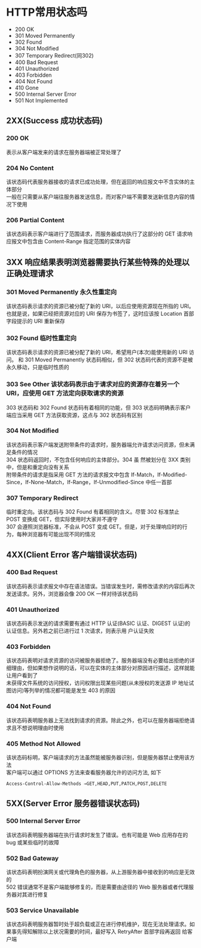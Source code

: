 # HTTP常用状态吗
* 200 OK
* 301 Moved Permanently
* 302 Found
* 304 Not Modified
* 307 Temporary Redirect(同302)
* 400 Bad Request
* 401 Unauthorized
* 403 Forbidden
* 404 Not Found
* 410 Gone
* 500 Internal Server Error
* 501 Not Implemented

## 2XX(Success 成功状态码)
### 200 OK
表示从客户端发来的请求在服务器端被正常处理了
### 204 No Content
该状态码代表服务器接收的请求已成功处理，但在返回的响应报文中不含实体的主体部分  
一般在只需要从客户端往服务器发送信息，而对客户端不需要发送新信息内容的情况下使用
### 206 Partial Content
该状态码表示客户端进行了范围请求，而服务器成功执行了这部分的 GET 请求响应报文中包含由 Content-Range 指定范围的实体内容
## 3XX 响应结果表明浏览器需要执行某些特殊的处理以正确处理请求
### 301 Moved Permanently 永久性重定向
该状态码表示请求的资源已被分配了新的 URI，以后应使用资源现在所指的 URI。也就是说，如果已经把资源对应的 URI 保存为书签了，这时应该按 Location 首部字段提示的 URI 重新保存
### 302 Found 临时性重定向
该状态码表示请求的资源已被分配了新的 URI，希望用户(本次)能使用新的 URI 访问。 和 301 Moved Permanently 状态码相似，但 302 状态码代表的资源不是被永久移动，只是临时性质的
### 303 See Other 该状态码表示由于请求对应的资源存在着另一个 URI，应使用 GET 方法定向获取请求的资源
303 状态码和 302 Found 状态码有着相同的功能，但 303 状态码明确表示客户端应当采用 GET 方法获取资源，这点与 302 状态码有区别
### 304 Not Modified
该状态码表示客户端发送附带条件的请求时，服务器端允许请求访问资源，但未满足条件的情况  
304 状态码返回时，不包含任何响应的主体部分。304 虽 然被划分在 3XX 类别中，但是和重定向没有关系  
附带条件的请求是指采用 GET 方法的请求报文中包含 If-Match，If-Modified-Since，If-None-Match，If-Range，If-Unmodified-Since 中任一首部
### 307 Temporary Redirect
临时重定向。该状态码与 302 Found 有着相同的含义。尽管 302 标准禁止 POST 变换成 GET，但实际使用时大家并不遵守  
307 会遵照浏览器标准，不会从 POST 变成 GET。但是，对于处理响应时的行为，每种浏览器有可能出现不同的情况
## 4XX(Client Error 客户端错误状态码)
### 400 Bad Request
该状态码表示请求报文中存在语法错误。当错误发生时，需修改请求的内容后再次发送请求。另外，浏览器会像 200 OK 一样对待该状态码
### 401 Unauthorized
该状态码表示发送的请求需要有通过 HTTP 认证(BASIC 认证、DIGEST 认证)的认证信息。另外若之前已进行过 1 次请求，则表示用 户认证失败
### 403 Forbidden
该状态码表明对请求资源的访问被服务器拒绝了。服务器端没有必要给出拒绝的详细理由，但如果想作说明的话，可以在实体的主体部分对原因进行描述，这样就能让用户看到了  
未获得文件系统的访问授权，访问权限出现某些问题(从未授权的发送源 IP 地址试图访问)等列举的情况都可能是发生 403 的原因
### 404 Not Found
该状态码表明服务器上无法找到请求的资源。除此之外，也可以在服务器端拒绝请求且不想说明理由时使用
### 405 Method Not Allowed
该状态码标明，客户端请求的方法虽然能被服务器识别，但是服务器禁止使用该方法  
客户端可以通过 OPTIONS 方法来查看服务器允许的访问方法, 如下

```
Access-Control-Allow-Methods →GET,HEAD,PUT,PATCH,POST,DELETE
```
## 5XX(Server Error 服务器错误状态码)
### 500 Internal Server Error
该状态码表明服务器端在执行请求时发生了错误。也有可能是 Web 应用存在的 bug 或某些临时的故障
### 502 Bad Gateway
该状态码表明扮演网关或代理角色的服务器，从上游服务器中接收到的响应是无效的  
502 错误通常不是客户端能够修复的，而是需要由途径的 Web 服务器或者代理服务器对其进行修复
### 503 Service Unavailable
该状态码表明服务器暂时处于超负载或正在进行停机维护，现在无法处理请求。如果事先得知解除以上状况需要的时间，最好写入 RetryAfter 首部字段再返回 给客户端


